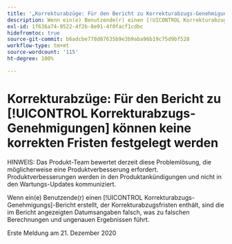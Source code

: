 ```yaml
---
title: '„Korrekturabzüge: Für den Bericht zu Korrekturabzugs-Genehmigungen können keine korrekten Fristen festgelegt werden“'
description: Wenn ein(e) Benutzende(r) einen [!UICONTROL Korrekturabzugs-Genehmigungs]-Bericht erstellt, der Korrekturabzugsfristen enthält, sind die im Bericht angezeigten Datumsangaben falsch, was zu falschen Berechnungen und ungenauen Ergebnissen führt.
exl-id: 1f636a74-9522-4f2b-8e91-4f0facf1cdbc
hidefromtoc: true
source-git-commit: b6adcbe778d87635b9e3b9aba96b19c75d9bf528
workflow-type: tm+mt
source-wordcount: '115'
ht-degree: 100%

---
```


# Korrekturabzüge: Für den Bericht zu [!UICONTROL Korrekturabzugs-Genehmigungen] können keine korrekten Fristen festgelegt werden

<!--Converted to story-->

HINWEIS: Das Produkt-Team bewertet derzeit diese Problemlösung, die möglicherweise eine Produktverbesserung erfordert. Produktverbesserungen werden in den Produktankündigungen und nicht in den Wartungs-Updates kommuniziert.

Wenn ein(e) Benutzende(r) einen [!UICONTROL Korrekturabzugs-Genehmigungs]-Bericht erstellt, der Korrekturabzugsfristen enthält, sind die im Bericht angezeigten Datumsangaben falsch, was zu falschen Berechnungen und ungenauen Ergebnissen führt.

Erste Meldung am 21. Dezember 2020

